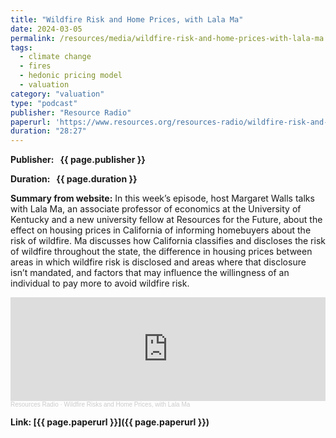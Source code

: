 ```yaml
---
title: "Wildfire Risk and Home Prices, with Lala Ma"
date: 2024-03-05
permalink: /resources/media/wildfire-risk-and-home-prices-with-lala-ma
tags:
  - climate change
  - fires
  - hedonic pricing model
  - valuation
category: "valuation"
type: "podcast"
publisher: "Resource Radio"
paperurl: 'https://www.resources.org/resources-radio/wildfire-risk-and-home-prices-with-lala-ma/'
duration: "28:27"
---
```


<!-- Google tag (gtag.js) -->
<script async src="https://www.googletagmanager.com/gtag/js?id=G-8CEVZ95BRH"></script>
<script>
  window.dataLayer = window.dataLayer || [];
  function gtag(){dataLayer.push(arguments);}
  gtag('js', new Date());

  gtag('config', 'G-8CEVZ95BRH');
</script>

**<span class="bold-podcast">Publisher: </span>&nbsp;<span class="text-podcast"> {{ page.publisher }}</span>**

**<span class="bold-podcast">Duration: </span>&nbsp;<span class="text-podcast"> {{ page.duration }}</span>**

**<span class="bold-podcast">Summary from website:</span>**
In this week’s episode, host Margaret Walls talks with Lala Ma, an associate professor of economics at the University of Kentucky and a new university fellow at Resources for the Future, about the effect on housing prices in California of informing homebuyers about the risk of wildfire. Ma discusses how California classifies and discloses the risk of wildfire throughout the state, the difference in housing prices between areas in which wildfire risk is disclosed and areas where that disclosure isn’t mandated, and factors that may influence the willingness of an individual to pay more to avoid wildfire risk.

<iframe width="100%" height="166" scrolling="no" frameborder="no" allow="autoplay" src="https://w.soundcloud.com/player/?url=https%3A//api.soundcloud.com/tracks/1765988376&color=ff5500"></iframe><div style="font-size: 10px; color: #cccccc;line-break: anywhere;word-break: normal;overflow: hidden;white-space: nowrap;text-overflow: ellipsis; font-family: Interstate,Lucida Grande,Lucida Sans Unicode,Lucida Sans,Garuda,Verdana,Tahoma,sans-serif;font-weight: 100;"><a href="https://soundcloud.com/resourcesradio" title="Resources Radio" target="_blank" style="color: #cccccc; text-decoration: none;">Resources Radio</a> · <a href="https://soundcloud.com/resourcesradio/wildfire-risks-and-home-prices-with-lala-ma" title="Wildfire Risks and Home Prices, with Lala Ma" target="_blank" style="color: #cccccc; text-decoration: none;">Wildfire Risks and Home Prices, with Lala Ma</a></div>

**<span class="small-podcast">Link:</span>&nbsp;<span class="links-podcast">[{{ page.paperurl }}]({{ page.paperurl }})</span>**